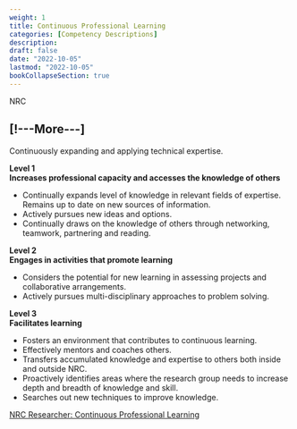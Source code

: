 ```yaml
---
weight: 1
title: Continuous Professional Learning
categories: [Competency Descriptions]
description: 
draft: false
date: "2022-10-05"
lastmod: "2022-10-05"
bookCollapseSection: true
---
```

NRC

[!---More---]
---

Continuously expanding and applying technical expertise.  

**Level 1**  
**Increases professional capacity and accesses the knowledge of others**  

* Continually expands level of knowledge in relevant fields of expertise. Remains up to date on new sources of information.  
* Actively pursues new ideas and options.  
* Continually draws on the knowledge of others through networking, teamwork, partnering and reading.  


**Level 2**  
**Engages in activities that promote learning**  

* Considers the potential for new learning in assessing projects and collaborative arrangements.  
* Actively pursues multi-disciplinary approaches to problem solving.  


**Level 3**  
**Facilitates learning**  

* Fosters an environment that contributes to continuous learning.  
* Effectively mentors and coaches others.  
* Transfers accumulated knowledge and expertise to others both inside and outside NRC.  
* Proactively identifies areas where the research group needs to increase depth and breadth of knowledge and skill.  
* Searches out new techniques to improve knowledge.  

<a href = "https://nrc.canada.ca/en/corporate/careers/behavioural-competencies/behavioural-competencies-researcher-continuous-professional-learning">NRC Researcher: Continuous Professional Learning</a>